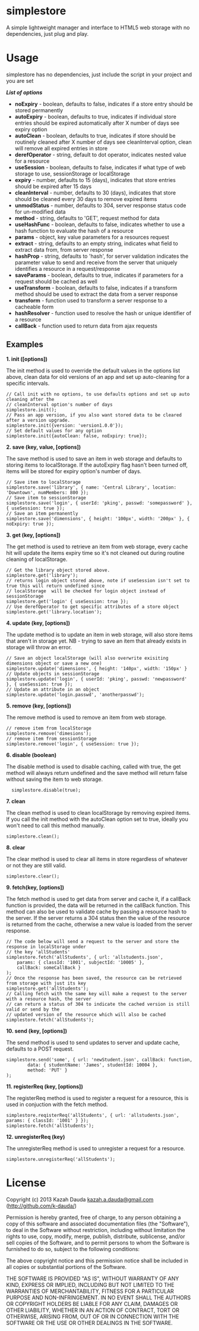 simplestore
===========

A simple lightweight manager and interface to HTML5 web storage with no dependencies, just plug and play.

Usage
=====
simplestore has no dependencies, just include the script in your project and you are set

___List of options___
* __noExpiry__      - boolean, defaults to false, indicates if a store entry should be stored permanently
* __autoExpiry__    - boolean, defaults to true, indicates if individual store entries should be expired automatically after X number of days see expiry option
* __autoClean__     - boolean, defaults to true, indicates if store should be routinely cleaned after X number of days see cleanInterval option,  clean will remove all expired entries in store
* __derefOperator__ - string, default to dot operator, indicates nested value for a resource
* __useSession__    - boolean, defaults to false, indicates if what type of web storage to use, sessionStorage or localStorage
* __expiry__        - number, defaults to 15 (days), indicates that store entries should be expired after 15 days
* __cleanInterval__ - number, defaults to 30 (days), indicates that store should be cleaned every 30 days to remove expired items
* __unmodStatus__   - number, defaults to 304, server response status code for un-modified data
* __method__        - string, defaults to 'GET', request method for data
* __useHashFunc__   - boolean, defaults to false, indicates whether to use a hash function to evaluate the hash of a resource
* __params__        - object, key value parameters for a resources request
* __extract__       - string, defaults to an empty string, indicates what field to extract data from, from server response
* __hashProp__      - string, defaults to 'hash', for server validation indicates the parameter value to send and receive from the server that uniquely identifies a resource in a request/response
* __saveParams__    - boolean, defaults to true, indicates if parameters for a request should be cached as well
* __useTransform__  - boolean, defaults to false, indicates if a transform method should be used to extract the data from a server response
* __transform__     - function used to transform a server response to a cacheable form
* __hashResolver__  - function used to resolve the hash or unique identifier of a resource
* __callBack__      - function used to return data from ajax requests

Examples
--------
__1. init ([options])__

The init method is used to override the default values in the options list above, clean data for old versions of an app and set up auto-cleaning for a specific intervals.

    // Call init with no options, to use defaults options and set up auto cleaning after the 
    // cleanInterval option's number of days
    simplestore.init();
    // Pass an app version, if you also want stored data to be cleared after a version upgrade.
    simplestore.init({version: 'version1.0.0'});
    // Set default values for any option
    simplestore.init({autoClean: false, noExpiry: true});
    
__2. save (key, value, [options])__

The save method is used to save an item in web storage and defaults to storing items to localStorage. 
If the autoExpiry flag hasn't been turned off, items will be stored for expiry option's number of days.

    // Save item to localStorage
    simplestore.save('library', { name: 'Central Library', location: 'Downtown', numMembers: 800 });
    // Save item to sessionStorage
    simplestore.save('login', { userId: 'pking', passwd: 'somepassword' }, { useSession: true });
    // Save an item permanently
    simplestore.save('dimensions', { height: '100px', width: '200px' }, { noExpiry: true });
      
__3. get (key, [options])__

The get method is used to retrieve an item from web storage, every cache hit will update the items expiry time so it's not cleaned out during 
routine cleaning of localStorage.

    // Get the library object stored above.
    simplestore.get('library');
    // returns login object stored above, note if useSession isn't set to true this will return undefined since 
    // localStorage  will be checked for login object instead of sessionStorage
    simplestore.get('login' { useSession: true });
    // Use derefOperator to get specific attributes of a store object
    simplestore.get('library.location');
    
__4. update (key, [options])__

The update method is to update an item in web storage, will also store items that aren't in storage yet. NB - trying to save an item that already
exists in storage will throw an error.

    // Save an object localStorage (will also overwrite exisiting dimensions object or save a new one)
    simplestore.update('dimensions', { height: '140px', width: '150px' }
    // Update objects in sessionStorage
    simplestore.update('login', { userId: 'pking', passwd: 'newpassword' }, { useSession: true });
    // Update an attribute in an object
    simplestore.update('login.passwd', 'anotherpasswd');
    
__5. remove (key, [options])__

The remove method is used to remove an item from web storage.

    // remove item from localStorage
    simplestore.remove('dimesions');
    // remove item from sessionStorage
    simplestore.remove('login', { useSession: true });
    
__6. disable (boolean)__

The disable method is used to disable caching, called with true, the get method will always return undefined and the save method will
return false without saving the item to web storage.

      simplestore.disable(true);
      
__7. clean__
  
The clean method is used to clean localStorage by removing expired items. If you call the init method with the autoClean
option set to true, ideally you won't need to call this method manually.

    simplestore.clean();
      
__8. clear__

The clear method is used to clear all items in store regardless of whatever or not they are still valid.

    simplestore.clear();
    
__9. fetch(key, [options])__

The fetch method is used to get data from server and cache it, if a callBack function is provided, the data will be returned in the callBack function.
This method can also be used to validate cache by passing a resource hash to the server. If the server returns a 304 status then the value of the resource
is returned from the cache, otherwise a new value is loaded from the server response.

    // The code below will send a request to the server and store the response in localStorage under 
    // the key 'allStudents'
    simplestore.fetch('allStudents', { url: 'allstudents.json', 
        params: { classId: '1001', subjectId: '10005' }, 
        callBack: someCallBack }
    ); 
    // Once the response has been saved, the resource can be retrieved from storage with just its key
    simplestore.get('allStudents');
    // Calling fetch with the same key will make a request to the server with a resource hash, the server 
    // can return a status of 304 to indicate the cached version is still valid or send by the 
    // updated version of the resource which will also be cached
    simplestore.fetch('allStudents');

__10. send (key, [options])__

The send method is used to send updates to server and update cache, defaults to a POST request.

    simplestore.send('some', { url: 'newStudent.json', callBack: function, 
            data: { studentName: 'James', studentId: 10004 },
            method: 'PUT' }
    );

__11. registerReq (key, [options])__

The registerReq method is used to register a request for a resource, this is used in conjuction with the fetch method.

    simplestore.reqisterReq('allStudents', { url: 'allstudents.json', params: { classId: '1001' } });
    simplestore.fetch('allStudents');
    
__12. unregisterReq (key)__

The unregisterReq method is used to unregister a request for a resource.

    simplestore.unregisterReq('allStudents');
   
License
========

Copyright (c) 2013 Kazah Dauda <kazah.a.dauda@gmail.com> (http://github.com/k-dauda/)

Permission is hereby granted, free of charge, to any person obtaining a copy of this software and associated documentation files (the "Software"), to deal in the Software without restriction, including without limitation the rights to use, copy, modify, merge, publish, distribute, sublicense, and/or sell copies of the Software, and to permit persons to whom the Software is furnished to do so, subject to the following conditions: 

The above copyright notice and this permission notice shall be included in all copies or substantial portions of the Software.

THE SOFTWARE IS PROVIDED "AS IS", WITHOUT WARRANTY OF ANY KIND, EXPRESS OR IMPLIED, INCLUDING BUT NOT LIMITED TO THE WARRANTIES OF MERCHANTABILITY, FITNESS FOR A PARTICULAR PURPOSE AND NON-INFRINGEMENT. IN NO EVENT SHALL THE AUTHORS OR COPYRIGHT HOLDERS BE LIABLE FOR ANY CLAIM, DAMAGES OR OTHER LIABILITY, WHETHER IN AN ACTION OF CONTRACT, TORT OR OTHERWISE, ARISING FROM, OUT OF OR IN CONNECTION WITH THE SOFTWARE OR THE USE OR OTHER DEALINGS IN THE SOFTWARE.
